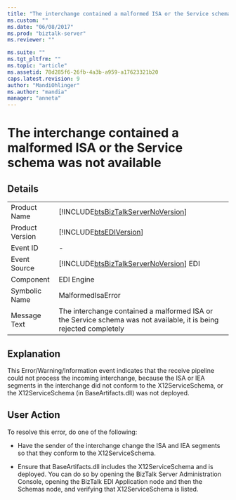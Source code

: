 ```yaml
---
title: "The interchange contained a malformed ISA or the Service schema was not available | Microsoft Docs"
ms.custom: ""
ms.date: "06/08/2017"
ms.prod: "biztalk-server"
ms.reviewer: ""

ms.suite: ""
ms.tgt_pltfrm: ""
ms.topic: "article"
ms.assetid: 78d285f6-26fb-4a3b-a959-a17623321b20
caps.latest.revision: 9
author: "MandiOhlinger"
ms.author: "mandia"
manager: "anneta"
---
```

# The interchange contained a malformed ISA or the Service schema was not available
## Details  
  
|                 |                                                                                                                    |
|-----------------|--------------------------------------------------------------------------------------------------------------------|
|  Product Name   |                 [!INCLUDE[btsBizTalkServerNoVersion](../includes/btsbiztalkservernoversion-md.md)]                 |
| Product Version |                             [!INCLUDE[btsEDIVersion](../includes/btsediversion-md.md)]                             |
|    Event ID     |                                                         -                                                          |
|  Event Source   |               [!INCLUDE[btsBizTalkServerNoVersion](../includes/btsbiztalkservernoversion-md.md)] EDI               |
|    Component    |                                                     EDI Engine                                                     |
|  Symbolic Name  |                                                 MalformedIsaError                                                  |
|  Message Text   | The interchange contained a malformed ISA or the Service schema was not available, it is being rejected completely |
  
## Explanation  
 This Error/Warning/Information event indicates that the receive pipeline could not process the incoming interchange, because the ISA or IEA segments in the interchange did not conform to the X12ServiceSchema, or the X12ServiceSchema (in BaseArtifacts.dll) was not deployed.  
  
## User Action  
 To resolve this error, do one of the following:  
  
-   Have the sender of the interchange change the ISA and IEA segments so that they conform to the X12ServiceSchema.  
  
-   Ensure that BaseArtifacts.dll includes the X12ServiceSchema and is deployed. You can do so by opening the BizTalk Server Administration Console, opening the BizTalk EDI Application node and then the Schemas node, and verifying that X12ServiceSchema is listed.